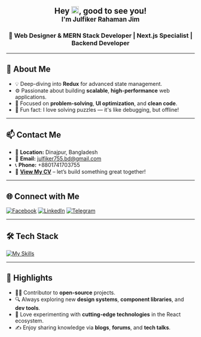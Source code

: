 <h2 align="center">
  Hey <img src="https://raw.githubusercontent.com/MartinHeinz/MartinHeinz/master/wave.gif" width="20px">, good to see you!  
  <br/>
  <span style="font-size:17px">I'm Julfiker Rahaman Jim</span>
</h2>

<h3 align="center">
🚀 Web Designer & MERN Stack Developer | Next.js Specialist | Backend Developer
</h3>

---

## 🧠 About Me

- 💡 Deep-diving into **Redux** for advanced state management.
- ⚙️ Passionate about building **scalable**, **high-performance** web applications.
- 🎯 Focused on **problem-solving**, **UI optimization**, and **clean code**.
- 🧩 Fun fact: I love solving puzzles — it's like debugging, but offline!

---

## 📫 Contact Me

- 📍 **Location:** Dinajpur, Bangladesh  
- 📧 **Email:** [julfiker755.bd@gmail.com](mailto:julfiker755.bd@gmail.com)  
- 📞 **Phone:** +8801741703755  
- 📄 [**View My CV**](https://drive.google.com/file/d/1FKetYrP2h7E1a-TcNUsq10R0J782_7zu/view) – let’s build something great together!

---

## 🌐 Connect with Me

<p align="left">
  <a href="https://www.facebook.com/julfikerrahaman.jim" target="_blank"><img alt="Facebook" src="https://img.shields.io/badge/Facebook-1877F2?style=for-the-badge&logo=facebook&logoColor=white"/></a>
  <a href="https://www.linkedin.com/in/julfikerjim/" target="_blank"><img alt="LinkedIn" src="https://img.shields.io/badge/LinkedIn-0077B5?style=for-the-badge&logo=linkedin&logoColor=white"/></a>
  <a href="https://t.me/your_telegram_username" target="_blank"><img alt="Telegram" src="https://img.shields.io/badge/Telegram-2CA5E0?style=for-the-badge&logo=telegram&logoColor=white"/></a>
</p>

---

## 🛠️ Tech Stack

[![My Skills](https://skillicons.dev/icons?i=react,nextjs,nodejs,express,js,ts,mongodb,redux,firebase,tailwind,bootstrap,html,css,jquery,git,github,postman,vscode,figma,threejs,gcp,netlify,vite,svg,stackoverflow,devto)](https://skillicons.dev)

---

## 🌟 Highlights

- 👨‍💻 Contributor to **open-source** projects.
- 🔍 Always exploring new **design systems**, **component libraries**, and **dev tools**.
- 🧪 Love experimenting with **cutting-edge technologies** in the React ecosystem.
- ✍️ Enjoy sharing knowledge via **blogs**, **forums**, and **tech talks**.
